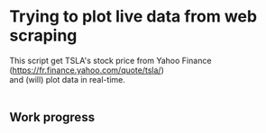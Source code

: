 # Trying to plot live data from web scraping

This script get TSLA's stock price from Yahoo Finance (https://fr.finance.yahoo.com/quote/tsla/) <br>
and (will) plot data in real-time. <br>
<br>
## Work progress
